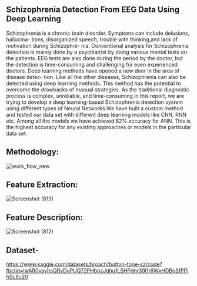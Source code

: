 ## Schizophrenia Detection From EEG Data Using Deep Learning
Schizophrenia is a chronic brain disorder. Symptoms can include delusions, hallucina-
tions, disorganized speech, trouble with thinking,and lack of motivation during Schizophre-
nia. Conventional analysis for Schizophrenia detection is mainly done by a psychiatrist
by doing various mental tests on the patients. EEG tests are also done during the period
by the doctor, but the detection is time-consuming and challenging for even experienced
doctors. Deep learning methods have opened a new door in the area of disease detec-
tion. Like all the other diseases, Schizophrenia can also be detected using deep learning
methods. This method has the potential to overcome the drawbacks of manual strategies.
As the traditional diagnostic process is complex, unreliable, and time-consuming in this
report, we are trying to develop a deep learning-based Schizophrenia detection system
using different types of Neural Networks.We have built a custom method and tested our
data set with different deep learning models like CNN, RNN etc. Among all the models
we have achieved 82% accuracy for ANN. This is the highest accuracy for any existing
approaches or models in the particular data set.

## Methodology:
![work_flow_new](https://github.com/Sadiatumpa60/Schizophrenia-Detection-From-EEG-Data/assets/131945108/41c16c82-63ee-467e-b07d-de971ac34d02)
## Feature Extraction:
![Screenshot (813)](https://github.com/Sadiatumpa60/Schizophrenia-Detection-From-EEG-Data/assets/131945108/06b5846f-7400-431b-be33-d39c2c07623c)
## Feature Description:
![Screenshot (812)](https://github.com/Sadiatumpa60/Schizophrenia-Detection-From-EEG-Data/assets/131945108/1dcf7d85-85fc-400e-bd53-5cc5b03c294d)
## Dataset-
https://www.kaggle.com/datasets/broach/button-tone-sz/code?fbclid=IwAR0yayhsQRvDvPUQ72PHbpzJqhu1LSHPdnr39l1r6WxHDBoSfPPihSL8u20
